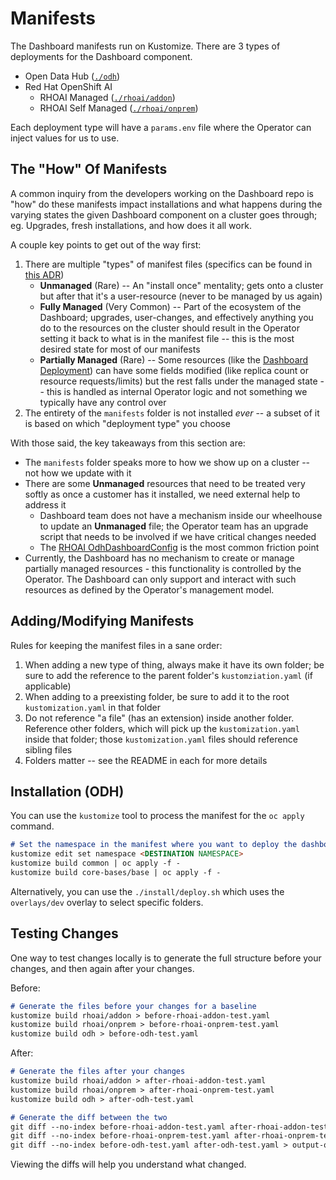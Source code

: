 <!-- edit -->

# Manifests

The Dashboard manifests run on Kustomize. There are 3 types of deployments for the Dashboard component.

- Open Data Hub ([`./odh`](./odh))
- Red Hat OpenShift AI
  - RHOAI Managed ([`./rhoai/addon`](./rhoai/addon))
  - RHOAI Self Managed ([`./rhoai/onprem`](./rhoai/onprem))

Each deployment type will have a `params.env` file where the Operator can inject values for us to use.

## The "How" Of Manifests

A common inquiry from the developers working on the Dashboard repo is "how" do these manifests impact installations and what happens during the varying states the given Dashboard component on a cluster goes through; eg. Upgrades, fresh installations, and how does it all work.

A couple key points to get out of the way first:
1. There are multiple "types" of manifest files (specifics can be found in [this ADR](https://github.com/opendatahub-io/architecture-decision-records/blob/main/architecture-decision-records/operator/ODH-ADR-Operator-0008-resources-lifecycle.md))
    * **Unmanaged** (Rare) -- An "install once" mentality; gets onto a cluster but after that it's a user-resource (never to be managed by us again)
    * **Fully Managed** (Very Common) -- Part of the ecosystem of the Dashboard; upgrades, user-changes, and effectively anything you do to the resources on the cluster should result in the Operator setting it back to what is in the manifest file -- this is the most desired state for most of our manifests
    * **Partially Managed** (Rare) -- Some resources (like the [Dashboard Deployment](./core-bases/base/deployment.yaml)) can have some fields modified (like replica count or resource requests/limits) but the rest falls under the managed state -- this is handled as internal Operator logic and not something we typically have any control over
2. The entirety of the `manifests` folder is not installed _ever_ -- a subset of it is based on which "deployment type" you choose

With those said, the key takeaways from this section are:
* The `manifests` folder speaks more to how we show up on a cluster -- not how we update with it
* There are some **Unmanaged** resources that need to be treated very softly as once a customer has it installed, we need external help to address it
    * Dashboard team does not have a mechanism inside our wheelhouse to update an **Unmanaged** file; the Operator team has an upgrade script that needs to be involved if we have critical changes needed
    * The [RHOAI OdhDashboardConfig](./rhoai/shared/odhdashboardconfig/README.md) is the most common friction point
* Currently, the Dashboard has no mechanism to create or manage partially managed resources - this functionality is controlled by the Operator. The Dashboard can only support and interact with such resources as defined by the Operator's management model.

## Adding/Modifying Manifests

Rules for keeping the manifest files in a sane order:

1. When adding a new type of thing, always make it have its own folder; be sure to add the reference to the parent folder's `kustomziation.yaml` (if applicable)
2. When adding to a preexisting folder, be sure to add it to the root `kustomization.yaml` in that folder
3. Do not reference "a file" (has an extension) inside another folder. Reference other folders, which will pick up the `kustomization.yaml` inside that folder; those `kustomization.yaml` files should reference sibling files
4. Folders matter -- see the README in each for more details

## Installation (ODH)

You can use the `kustomize` tool to process the manifest for the `oc apply` command.

```markdown
# Set the namespace in the manifest where you want to deploy the dashboard
kustomize edit set namespace <DESTINATION NAMESPACE>
kustomize build common | oc apply -f -
kustomize build core-bases/base | oc apply -f -
```

Alternatively, you can use the `./install/deploy.sh` which uses the `overlays/dev` overlay to select specific folders.

## Testing Changes

One way to test changes locally is to generate the full structure before your changes, and then again after your changes.

Before:
```markdown
# Generate the files before your changes for a baseline
kustomize build rhoai/addon > before-rhoai-addon-test.yaml
kustomize build rhoai/onprem > before-rhoai-onprem-test.yaml
kustomize build odh > before-odh-test.yaml
```

After:
```markdown
# Generate the files after your changes
kustomize build rhoai/addon > after-rhoai-addon-test.yaml
kustomize build rhoai/onprem > after-rhoai-onprem-test.yaml
kustomize build odh > after-odh-test.yaml

# Generate the diff between the two
git diff --no-index before-rhoai-addon-test.yaml after-rhoai-addon-test.yaml > output-rhoai-addon.diff
git diff --no-index before-rhoai-onprem-test.yaml after-rhoai-onprem-test.yaml > output-rhoai-onprem.diff
git diff --no-index before-odh-test.yaml after-odh-test.yaml > output-odh.diff
```

Viewing the diffs will help you understand what changed.
